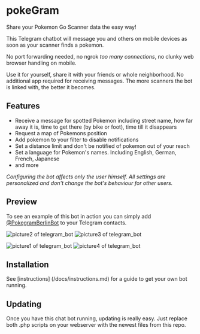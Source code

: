 # pokeGram
Share your Pokemon Go Scanner data the easy way!

This Telegram chatbot will message you and others on mobile devices as soon as your scanner finds a pokemon.

No port forwarding needed, no ngrok _too many connections_, no clunky web browser handling on mobile.


Use it for yourself, share it with your friends or whole neighborhood. No additional app required for receiving messages.
The more scanners the bot is linked with, the better it becomes.



## Features
* Receive a message for spotted Pokemon including street name, how far away it is, time to get there (by bike or foot), time till it disappears
* Request a map of Pokemons position
* Add pokemon to your filter to disable notifications
* Set a distance limit and don't be notified of pokemon out of your reach
* Set a language for Pokemon's names. Including English, German, French, Japanese
* and more  

_Configuring the bot affects only the user himself. All settings are personalized and don't change the bot's behaviour for other users._  


## Preview
To see an example of this bot in action you can simply add [@PokegramBerlinBot](https://telegram.me/PokegramBerlinBot) to your Telegram contacts.


 ![picture2 of telegram_bot](http://i.imgur.com/OkdZGvO.jpg) ![picture3 of telegram_bot](http://i.imgur.com/NubS9HJ.jpg)
 
 
 ![picture1 of telegram_bot](http://i.imgur.com/vYFCmHO.jpg) ![picture4 of telegram_bot](http://i.imgur.com/X7420Jn.jpg)

## Installation
See [instructions] (/docs/instructions.md) for a guide to get your own bot running.

## Updating
Once you have this chat bot running, updating is really easy.
Just replace both .php scripts on your webserver with the newest files from this repo.